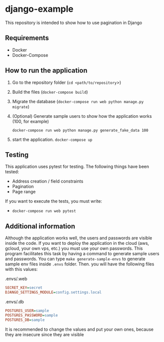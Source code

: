 # django-example

This repository is intended to show how to use pagination in Django

## Requirements

- Docker
- Docker-Compose

## How to run the application

1. Go to the repository folder (`cd <path/to/repository`>)
2. Build the files (`docker-compose build`)
3. Migrate the database (`docker-compose run web python manage.py migrate`)
4. (Optional) Generate sample users to show how the application works (100, for example)

   `docker-compose run web python manage.py generate_fake_data 100`

5. start the application. `docker-compose up`

## Testing

This application uses pytest for testing. The following things have been tested:

- Address creation / field constraints
- Pagination
- Page range

If you want to execute the tests, you must write:

- `docker-compose run web pytest`

## Additional information

Although the application works well, the users and passwords are visible inside the code. If you want to deploy the application in the cloud (aws, gcloud, your own vps, etc.) you must use your own passwords. This program facilitates this task by having a command to generate sample users and passwords. You can type `make generate-sample-envs` to generate sample env files inside `.envs` folder. Then. you will have the following files with this values:

.envs/.web

```ini
SECRET_KEY=secret
DJANGO_SETTINGS_MODULE=config.settings.local
```

.envs/.db

```ini
POSTGRES_USER=sample
POSTGRES_PASSWORD=sample
POSTGRES_DB=sample
```

It is recommended to change the values and put your own ones, because they are insecure since they are visible
